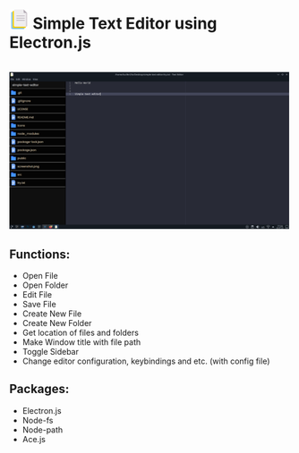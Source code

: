 <h1><img src="./icons/icon.png" width=35/> Simple Text Editor using Electron.js</h1>

<br/>
<img src="./Screenshot.png" width=500/>

## Functions: 
* Open File
* Open Folder
* Edit File
* Save File
* Create New File
* Create New Folder
* Get location of files and folders
* Make Window title with file path
* Toggle Sidebar
* Change editor configuration, keybindings and etc. (with config file)

## Packages:
* Electron.js
* Node-fs
* Node-path
* Ace.js
